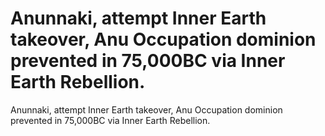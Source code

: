 # Anunnaki, attempt Inner Earth takeover, Anu Occupation dominion prevented in 75,000BC via Inner Earth Rebellion.

Anunnaki, attempt Inner Earth takeover, Anu Occupation dominion prevented in 75,000BC via Inner Earth Rebellion.